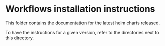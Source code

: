 Workflows installation instructions
===========
This folder contains the documentation for the latest helm charts released.

To have the instructions for a given version, refer to the directories next to this directory.

